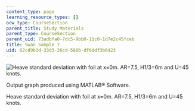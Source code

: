```yaml
---
content_type: page
learning_resource_types: []
ocw_type: CourseSection
parent_title: Study Materials
parent_type: CourseSection
parent_uid: 73adbfa0-7dc5-9bb0-11c0-1d7e2c45fceb
title: Swan Sample 7
uid: 62cd9b3d-33d3-26cd-568b-df6ddf3b6423
---
```


![Heave standard deviation with foil at x=0m. AR=7.5, H1/3=6m and U=45 knots.](/courses/mechanical-engineering/2-24-ocean-wave-interaction-with-ships-and-offshore-energy-systems-13-022-spring-2002/study-materials/swan14.jpg)

Output graph produced using MATLAB® Software.

Heave standard deviation with foil at x=0m. AR=7.5, H1/3=6m and U=45 knots.
